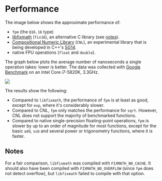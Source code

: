 # Performance

The image below shows the approximate performance of:
* `fpm` (the `Q16.16` type)
* [libfixmath](https://github.com/PetteriAimonen/libfixmath) (`fix16`), an alternative C library (see [notes](#notes)).
* [Compositional Numeric Library](https://github.com/johnmcfarlane/cnl) (`CNL`), an experimental library that is being developed in C++'s [SG14](https://github.com/WG21-SG14/SG14).
* native FPU operations (`float` and `double`).

The graph below plots the average number of nanoseconds a single operation takes: lower is better. The data was collected with [Google Benchmark](https://github.com/google/benchmark) on an Intel Core i7-5820K, 3.3GHz.

![](http://mikelankampgithub.s3-website-eu-west-1.amazonaws.com/fpm/performance.png)

The results show the following:
* Compared to `libfixmath`, the performance of `fpm` is at least as good, except for `exp`, where it's considerably slower.
* Compared to CNL, `fpm` only matches the performance for `sqrt`. However, CNL does not support the majority of benchmarked functions.
* Compared to native single-precision floating-point operations, `fpm` is slower by up to an order of magnitude for most functions, except for the basic `add`, `sub` and several power or trigonometry functions, where it is faster.

## Notes

For a fair comparison, `libfixmath` was compiled with `FIXMATH_NO_CACHE`.
It should also have been compiled with `FIXMATH_NO_OVERFLOW` (since `fpm` does not detect overflow), but `libfixmath` failed to compile with that option.
